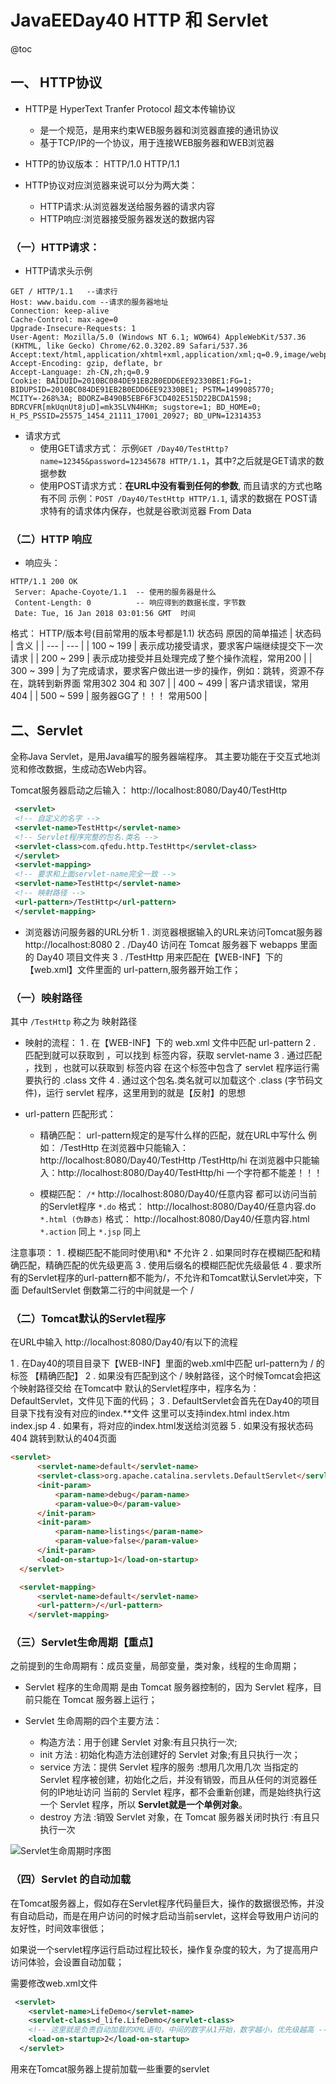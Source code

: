 # JavaEEDay40 HTTP 和 Servlet
@toc

## 一、 HTTP协议

- HTTP是 HyperText Tranfer Protocol 超文本传输协议
  - 是一个规范，是用来约束WEB服务器和浏览器直接的通讯协议
  - 基于TCP/IP的一个协议，用于连接WEB服务器和WEB浏览器
​
- HTTP的协议版本：
 HTTP/1.0 HTTP/1.1

- HTTP协议对应浏览器来说可以分为两大类：
  - HTTP请求:从浏览器发送给服务器的请求内容
  - HTTP响应:浏览器接受服务器发送的数据内容

### （一）HTTP请求：
  - HTTP请求头示例
```http
GET / HTTP/1.1   --请求行
Host: www.baidu.com --请求的服务器地址
Connection: keep-alive
Cache-Control: max-age=0
Upgrade-Insecure-Requests: 1
User-Agent: Mozilla/5.0 (Windows NT 6.1; WOW64) AppleWebKit/537.36 (KHTML, like Gecko) Chrome/62.0.3202.89 Safari/537.36
Accept:text/html,application/xhtml+xml,application/xml;q=0.9,image/webp,image/apng,*/*;q=0.8
Accept-Encoding: gzip, deflate, br
Accept-Language: zh-CN,zh;q=0.9
Cookie: BAIDUID=2010BC084DE91EB2B0EDD6EE92330BE1:FG=1; BIDUPSID=2010BC084DE91EB2B0EDD6EE92330BE1; PSTM=1499085770; MCITY=-268%3A; BDORZ=B490B5EBF6F3CD402E515D22BCDA1598; BDRCVFR[mkUqnUt8juD]=mk3SLVN4HKm; sugstore=1; BD_HOME=0; H_PS_PSSID=25575_1454_21111_17001_20927; BD_UPN=12314353
```

- 请求方式
    - 使用GET请求方式：
    示例`GET /Day40/TestHttp?name=12345&password=12345678 HTTP/1.1`，其中?之后就是GET请求的数据参数
​
    - 使用POST请求方式：**在URL中没有看到任何的参数**, 而且请求的方式也略有不同
示例：`POST /Day40/TestHttp HTTP/1.1`, 请求的数据在 POST请求特有的请求体内保存，也就是谷歌浏览器 From Data

### （二）HTTP 响应 

- 响应头：
```http
HTTP/1.1 200 OK
 Server: Apache-Coyote/1.1  -- 使用的服务器是什么
 Content-Length: 0          -- 响应得到的数据长度，字节数
 Date: Tue, 16 Jan 2018 03:01:56 GMT  时间
```
格式：
 HTTP/版本号(目前常用的版本号都是1.1) 状态码  原因的简单描述
| 状态码 | 含义 |
| --- | --- |
| 100 ~ 199 | 表示成功接受请求，要求客户端继续提交下一次请求 |
| 200 ~ 299 | 表示成功接受并且处理完成了整个操作流程，常用200 |
| 300 ~ 399 | 为了完成请求，要求客户做出进一步的操作，例如：跳转，资源不存在，跳转到新界面 常用302 304 和 307 |
| 400 ~ 499 | 客户请求错误，常用404 |
| 500 ~ 599 | 服务器GG了！！！ 常用500 |

## 二、Servlet

全称Java Servlet，是用Java编写的服务器端程序。 其主要功能在于交互式地浏览和修改数据，生成动态Web内容。

Tomcat服务器启动之后输入： http://localhost:8080/Day40/TestHttp
```xml
 <servlet>
 <!-- 自定义的名字 -->
 <servlet-name>TestHttp</servlet-name>
 <!-- Servlet程序完整的包名.类名 -->
 <servlet-class>com.qfedu.http.TestHttp</servlet-class>
 </servlet>
 <servlet-mapping>
 <!-- 要求和上面servlet-name完全一致 -->
 <servlet-name>TestHttp</servlet-name>
 <!-- 映射路径 -->
 <url-pattern>/TestHttp</url-pattern>
 </servlet-mapping>
```
- 浏览器访问服务器的URL分析
 1 . 浏览器根据输入的URL来访问Tomcat服务器 http://localhost:8080
 2 . /Day40 访问在 Tomcat 服务器下 webapps 里面的 Day40 项目文件夹
 3 . /TestHttp 用来匹配在【WEB-INF】下的【web.xml】文件里面的 url-pattern,服务器开始工作；
​

### （一）映射路径
​其中 `/TestHttp` 称之为 映射路径
- 映射的流程：
 1 . 在【WEB-INF】下的 web.xml 文件中匹配 url-pattern
 2 . 匹配到就可以获取到 <servlet-mapping>，可以找到 <servlet-name> 标签内容，获取 servlet-name
 3 . 通过匹配 <servlet-name>，找到 <servlet>，也就可以获取到 <servlet-class> 标签内容
 在这个标签中包含了 servlet 程序运行需要执行的 .class 文件
 4 . 通过这个包名.类名就可以加载这个 .class (字节码文件)，运行 servlet 程序，这里用到的就是【反射】的思想

- url-pattern 匹配形式：
   - 精确匹配：
 url-pattern规定的是写什么样的匹配，就在URL中写什么
 例如：
 /TestHttp 在浏览器中只能输入：http://localhost:8080/Day40/TestHttp
 /TestHttp/hi 在浏览器中只能输入：http://localhost:8080/Day40/TestHttp/hi
 一个字符都不能差！！！

   - 模糊匹配：
 `/*`   http://localhost:8080/Day40/任意内容      都可以访问当前的Servlet程序
 `*.do` 格式： http://localhost:8080/Day40/任意内容.do
 `*.html (伪静态)` 格式： http://localhost:8080/Day40/任意内容.html
 `*.action` 同上
 `*.jsp` 同上

 注意事项：
 1 . 模糊匹配不能同时使用\和* 不允许
 2 . 如果同时存在模糊匹配和精确匹配，精确匹配的优先级更高
 3 . 使用后缀名的模糊匹配优先级最低
 4 . 要求所有的Servlet程序的url-pattern都不能为/，不允许和Tomcat默认Servlet冲突，下面 DefaultServlet 倒数第二行的中间就是一个 /

### （二）Tomcat默认的Servlet程序 

在URL中输入 http://localhost:8080/Day40/有以下的流程

  1 . 在Day40的项目目录下【WEB-INF】里面的web.xml中匹配 url-pattern为 / 的标签 【精确匹配】
  2 . 如果没有匹配到这个 / 映射路径，这个时候Tomcat会把这个映射路径交给 在Tomcat中
  默认的Servlet程序中，程序名为： DefaultServlet，文件见下面的代码；
  3 . DefaultServlet会首先在Day40的项目目录下找有没有对应的index.**文件 
      这里可以支持index.html index.htm index.jsp
  4 . 如果有，将对应的index.html发送给浏览器
  5 . 如果没有报状态码 404 跳转到默认的404页面
```html
<servlet>
      <servlet-name>default</servlet-name>
      <servlet-class>org.apache.catalina.servlets.DefaultServlet</servlet-class>
      <init-param>
          <param-name>debug</param-name>
          <param-value>0</param-value>
      </init-param>
      <init-param>
          <param-name>listings</param-name>
          <param-value>false</param-value>
      </init-param>
      <load-on-startup>1</load-on-startup>
  </servlet>

  <servlet-mapping>
      <servlet-name>default</servlet-name>
      <url-pattern>/</url-pattern>
	</servlet-mapping>
```

 
### （三）Servlet生命周期【重点】

之前提到的生命周期有：成员变量，局部变量，类对象，线程的生命周期；

- Servlet 程序的生命周期
是由 Tomcat 服务器控制的，因为 Servlet 程序，目前只能在 Tomcat 服务器上运行；

- Servlet 生命周期的四个主要方法：
  - 构造方法：用于创建 Servlet 对象:有且只执行一次;
  - init 方法 : 初始化构造方法创建好的 Servlet 对象;有且只执行一次；
  -  service 方法：提供 Servlet 程序的服务 :想用几次用几次
  当指定的 Servlet 程序被创建，初始化之后，并没有销毁，而且从任何的浏览器任何的IP地址访问
  当前的 Servlet 程序，都不会重新创建，而是始终执行这一个 Servlet 程序，所以 **Servlet就是一个单例对象**。
   - destroy 方法 :销毁 Servlet 对象，在 Tomcat 服务器关闭时执行 :有且只执行一次

![Servlet生命周期时序图]($resource/Servlet%E7%94%9F%E5%91%BD%E5%91%A8%E6%9C%9F%E6%97%B6%E5%BA%8F%E5%9B%BE.png)


### （四）Servlet 的自动加载

在Tomcat服务器上，假如存在Servlet程序代码量巨大，操作的数据很恐怖，并没有自动启动，而是在用户访问的时候才启动当前servlet，这样会导致用户访问的友好性，时间效率很低；

如果说一个servlet程序运行启动过程比较长，操作复杂度的较大，为了提高用户访问体验，会设置自动加载；

需要修改web.xml文件
```xml
 <servlet>
    <servlet-name>LifeDemo</servlet-name>
    <servlet-class>d_life.LifeDemo</servlet-class>
    <!-- 这里就是负责自动加载的XML语句，中间的数字从1开始，数字越小，优先级越高 -->
    <load-on-startup>2</load-on-startup>
  </servlet>
```
用来在Tomcat服务器上提前加载一些重要的servlet